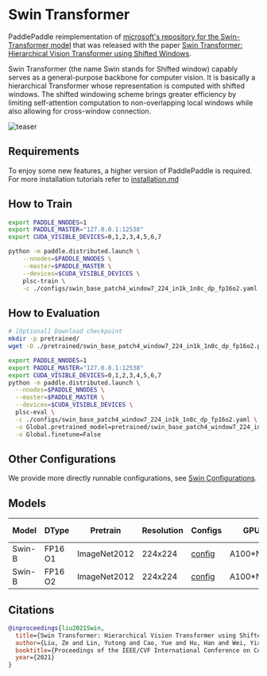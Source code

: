 # Swin Transformer

PaddlePaddle reimplementation of [microsoft's repository for the Swin-Transformer model](https://github.com/microsoft/Swin-Transformer) that was released with the paper [Swin Transformer: Hierarchical Vision Transformer using Shifted Windows](https://arxiv.org/pdf/2103.14030.pdf).

Swin Transformer (the name Swin stands for Shifted window) capably serves as a general-purpose backbone for computer vision. It is basically a hierarchical Transformer whose representation is computed with shifted windows. The shifted windowing scheme brings greater efficiency by limiting self-attention computation to non-overlapping local windows while also allowing for cross-window connection.

![teaser](https://github.com/microsoft/Swin-Transformer/blob/main/figures/teaser.png?raw=true)

## Requirements
To enjoy some new features, a higher version of PaddlePaddle is required. For more installation tutorials 
refer to [installation.md](../../../README.md#installation)

## How to Train

```bash
export PADDLE_NNODES=1
export PADDLE_MASTER="127.0.0.1:12538"
export CUDA_VISIBLE_DEVICES=0,1,2,3,4,5,6,7

python -m paddle.distributed.launch \
    --nnodes=$PADDLE_NNODES \
    --master=$PADDLE_MASTER \
    --devices=$CUDA_VISIBLE_DEVICES \
    plsc-train \
    -c ./configs/swin_base_patch4_window7_224_in1k_1n8c_dp_fp16o2.yaml
```

## How to Evaluation

```bash
# [Optional] Download checkpoint
mkdir -p pretrained/
wget -O ./pretrained/swin_base_patch4_window7_224_in1k_1n8c_dp_fp16o2.pdparams https://plsc.bj.bcebos.com/models/swin/v2.5/swin_base_patch4_window7_224_in1k_1n8c_dp_fp16o2.pdparams

```

```bash
export PADDLE_NNODES=1
export PADDLE_MASTER="127.0.0.1:12538"
export CUDA_VISIBLE_DEVICES=0,1,2,3,4,5,6,7
python -m paddle.distributed.launch \
  --nnodes=$PADDLE_NNODES \
  --master=$PADDLE_MASTER \
  --devices=$CUDA_VISIBLE_DEVICES \
  plsc-eval \
  -c ./configs/swin_base_patch4_window7_224_in1k_1n8c_dp_fp16o2.yaml \
  -o Global.pretrained_model=pretrained/swin_base_patch4_window7_224_in1k_1n8c_dp_fp16o2 \
  -o Global.finetune=False
```

## Other Configurations
We provide more directly runnable configurations, see [Swin Configurations](./configs/).


## Models

| Model  | DType   | Pretrain     | Resolution | Configs                                                      | GPUs      | Img/sec | Top1 Acc | Official | Checkpoint                                                   | Log                                                          |
| ------ | ------- | ------------ | ---------- | ------------------------------------------------------------ | --------- | ------- | -------- | -------- | ------------------------------------------------------------ | ------------------------------------------------------------ |
| Swin-B | FP16 O1 | ImageNet2012 | 224x224    | [config](./configs/swin_base_patch4_window7_224_in1k_1n8c_dp_fp16o1.yaml) | A100*N1C8 | 2155    | 0.83362  | 0.835    | [download](https://plsc.bj.bcebos.com/models/swin/v2.5/swin_base_patch4_window7_224_in1k_1n8c_dp_fp16o1.pdparams) | [log](https://plsc.bj.bcebos.com/models/swin/v2.5/swin_base_patch4_window7_224_in1k_1n8c_dp_fp16o1.log) |
| Swin-B | FP16 O2 | ImageNet2012 | 224x224    | [config](./configs/swin_base_patch4_window7_224_in1k_1n8c_dp_fp16o2.yaml) | A100*N1C8 | 3006    | 0.83223  | 0.835    | [download](https://plsc.bj.bcebos.com/models/swin/v2.5/swin_base_patch4_window7_224_in1k_1n8c_dp_fp16o2.pdparams) | [log](https://plsc.bj.bcebos.com/models/swin/v2.5/swin_base_patch4_window7_224_in1k_1n8c_dp_fp16o2.log) |



## Citations

```bibtex
@inproceedings{liu2021Swin,
  title={Swin Transformer: Hierarchical Vision Transformer using Shifted Windows},
  author={Liu, Ze and Lin, Yutong and Cao, Yue and Hu, Han and Wei, Yixuan and Zhang, Zheng and Lin, Stephen and Guo, Baining},
  booktitle={Proceedings of the IEEE/CVF International Conference on Computer Vision (ICCV)},
  year={2021}
}
```
